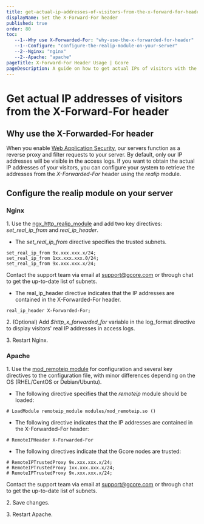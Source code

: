 ```yaml
---
title: get-actual-ip-addresses-of-visitors-from-the-x-forward-for-header
displayName: Set the X-Forward-For header
published: true
order: 80
toc:
   --1--Why use X-Forwarded-For: "why-use-the-x-forwarded-for-header"
   --1--Configure: "configure-the-realip-module-on-your-server"
   --2--Nginx: "nginx"
   --2--Apache: "apache"
pageTitle: X-Forward-For Header Usage | Gcore 
pageDescription: A guide on how to get actual IPs of visitors with the X-Forward-For header.  
---
```

# Get actual IP addresses of visitors from the X-Forward-For header

## Why use the X-Forwarded-For header

When you enable <a href="https://gcore.com/web-security" target="_blank">Web Application Security</a>, our servers function as a reverse proxy and filter requests to your server. By default, only our IP addresses will be visible in the access logs. If you want to obtain the actual IP addresses of your visitors, you can configure your system to retrieve the addresses from the *X-Forwarded-For* header using the *realip* module.

## Configure the realip module on your server

### Nginx

1\. Use the <a href="http://nginx.org/en/docs/http/ngx_http_realip_module.html" target="_blank">ngx_http_realip_module</a> and add two key directives: *set_real_ip_from* and *real_ip_header*.

- The *set_real_ip_from* directive specifies the trusted subnets.

```
set_real_ip_from 9х.ххх.ххх.х/24;  
set_real_ip_from 1хх.ххх.ххх.0/24;  
set_real_ip_from 9х.ххх.ххх.х/24;  
```

Contact the support team via email at [support@gcore.com](mailto:support@gcore.com) or through chat to get the up-to-date list of subnets.

- The real_ip_header directive indicates that the IP addresses are contained in the X-Forwarded-For header.

```
real_ip_header X-Forwarded-For;
```

2\. (Optional) Add *$http_x_forwarded_for* variable in the log_format directive to display visitors' real IP addresses in access logs.

3\. Restart Nginx.

### Apache

1\. Use the <a href="https://httpd.apache.org/docs/2.4/mod/mod_remoteip.html" target="_blank">mod_remoteip module</a> for configuration and several key directives to the configuration file, with minor differences depending on the OS (RHEL/CentOS or Debian/Ubuntu).

- The following directive specifies that the *remoteip* module should be loaded:

```
# LoadModule remoteip_module modules/mod_remoteip.so ()
```

- The following directive indicates that the IP addresses are contained in the X-Forwarded-For header:

```
# RemoteIPHeader X-Forwarded-For
```

- The following directives indicate that the Gcore nodes are trusted:

```
# RemoteIPTrustedProxy 9х.ххх.ххх.х/24;  
# RemoteIPTrustedProxy 1хх.ххх.ххх.х/24;  
# RemoteIPTrustedProxy 9х.ххх.ххх.х/24;  
```

Contact the support team via email at [support@gcore.com](mailto:support@gcore.com) or through chat to get the up-to-date list of subnets.

2\. Save changes.

3\. Restart Apache.
